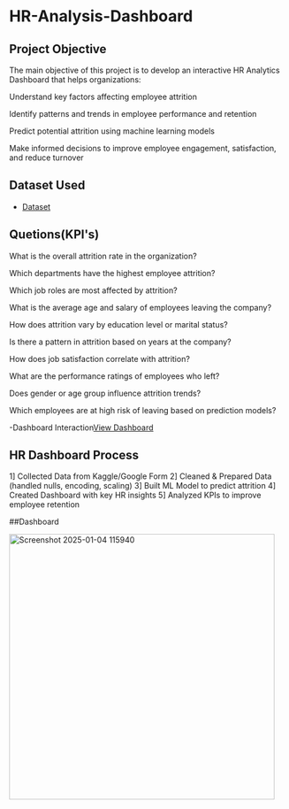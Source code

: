 # HR-Analysis-Dashboard



## Project Objective

The main objective of this project is to develop an interactive HR Analytics Dashboard that helps organizations:

Understand key factors affecting employee attrition

Identify patterns and trends in employee performance and retention

Predict potential attrition using machine learning models

Make informed decisions to improve employee engagement, satisfaction, and reduce turnover


## Dataset Used

- <a href="https://www.kaggle.com/datasets/pavansubhasht/ibm-hr-analytics-attrition-dataset/data">Dataset</a>


## Quetions(KPI's)

What is the overall attrition rate in the organization?

Which departments have the highest employee attrition?

Which job roles are most affected by attrition?

What is the average age and salary of employees leaving the company?

How does attrition vary by education level or marital status?

Is there a pattern in attrition based on years at the company?

How does job satisfaction correlate with attrition?

What are the performance ratings of employees who left?

Does gender or age group influence attrition trends?

Which employees are at high risk of leaving based on prediction models?

-Dashboard Interaction<a href="https://github.com/Mayurijadhav812/HR-Analysis-Dashboard/blob/main/Screenshot%202025-01-04%20115940.png">View Dashboard</a>

## HR Dashboard Process

 1] Collected Data from Kaggle/Google Form
 2] Cleaned & Prepared Data (handled nulls, encoding, scaling)
 3] Built ML Model to predict attrition
 4] Created Dashboard with key HR insights
 5] Analyzed KPIs to improve employee retention

##Dashboard

<img width="480" alt="Screenshot 2025-01-04 115940" src="https://github.com/user-attachments/assets/3c946d99-55e0-4759-8648-9b3009e4e73e" />





